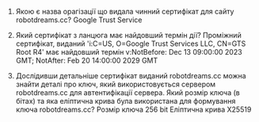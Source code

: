 <!-- openssl s_client -showcerts -connect robotdreams.cc:443 -->

1. Якою є назва орагізації що видала чинний сертифікат для сайту robotdreams.cc?
Google Trust Service

2. Який сертифікат з ланцюга має найдовший термін дії?
Проміжний сертифікат, виданий 'i:C=US, O=Google Trust Services LLC, CN=GTS Root R4' має найдовший термін
   v:NotBefore: Dec 13 09:00:00 2023 GMT; NotAfter: Feb 20 14:00:00 2029 GMT

3. Дослідивши детальніше сертифікат виданий robotdreams.cc можна знайти деталі про ключ, який використовується сервером robotdreams.cc для автентифікації сервера. Який розмір ключа (в бітах) та яка еліптична крива була використана для формування ключа robotdreams.cc?
Розмір ключа 256 bit
Еліптична крива X25519